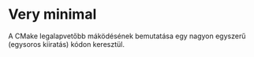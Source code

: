 # Very minimal

A CMake legalapvetőbb máködésének bemutatása egy nagyon egyszerű (egysoros kiiratás) kódon keresztül.